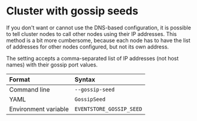# Cluster with gossip seeds

If you don't want or cannot use the DNS-based configuration, it is possible to tell cluster nodes to call other nodes using their IP addresses. This method is a bit more cumbersome, because each node has to have the list of addresses for other nodes configured, but not its own address.

The setting accepts a comma-separated list of IP addresses (not host names) with their gossip port values.

| Format               | Syntax |
| :------------------- | :----- |
| Command line         | `--gossip-seed` |
| YAML                 | `GossipSeed` |
| Environment variable | `EVENTSTORE_GOSSIP_SEED` |
